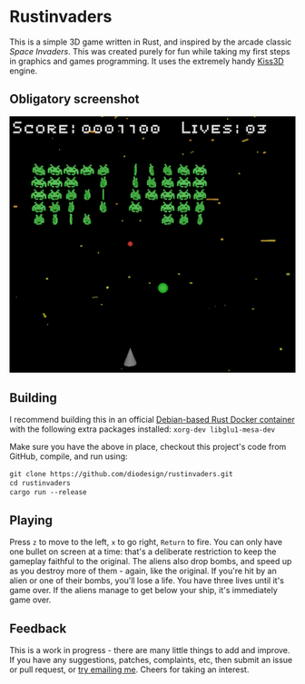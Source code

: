 # Rustinvaders

This is a simple 3D game written in Rust, and inspired by the arcade classic _Space Invaders_. This was created purely for fun while taking my first steps in graphics and games programming. It uses the extremely handy [Kiss3D](http://kiss3d.org/) engine.

## Obligatory screenshot

![Screenshot of the player's ship (grey cone) firing a bullet (red sphere) at waves of green aliens, which explode when hit, while avoiding the invaders' bombs (green spheres)](https://raw.githubusercontent.com/diodesign/rustinvaders/screenshots/early-screenshot.png)

## Building

I recommend building this in an official [Debian-based Rust Docker container](https://hub.docker.com/_/rust/) with the following extra packages installed: `xorg-dev libglu1-mesa-dev`

Make sure you have the above in place, checkout this project's code from GitHub, compile, and run using:
```
git clone https://github.com/diodesign/rustinvaders.git
cd rustinvaders
cargo run --release
```

## Playing

Press `z` to move to the left, `x` to go right, `Return` to fire. You can only have one bullet on screen at a time: that's a deliberate restriction to keep the gameplay faithful to the original. The aliens also drop bombs, and speed up as you destroy more of them - again, like the original. If you're hit by an alien or one of their bombs, you'll lose a life. You have three lives until it's game over. If the aliens manage to get below your ship, it's immediately game over.

## Feedback

This is a work in progress - there are many little things to add and improve. If you have any suggestions, patches, complaints, etc, then submit an issue or pull request, or [try emailing me](mailto:diodesign@tuta.io). Cheers for taking an interest.
